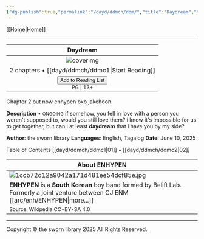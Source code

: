 ```yaml
---
{"dg-publish":true,"permalink":"/dayd/ddmch/ddm/","title":"Daydream","tags":["book"]}
---
```


[[Home\|Home]]

***

|                                                               Daydream                                                                |
| :-----------------------------------------------------------------------------------------------------------------------------------: |
|                                                      ![coverimg](/img/user/dayd/ddmstor/ddmcover.webp)                                                       |
|                                                 2 chapters • [[dayd/ddmch/ddmc1\|Start Reading]]                                                 |
| <button id="library-toggle" class="squared-button" onclick="toggleLibrary()">Add to Reading List</button><br><small>PG \| 13+</small> |

<div class="fake-button-container">
 <span class="fake-button">Chapter 2 out now</span>
  <span class="fake-button">enhypen</span>
  <span class="fake-button">bxb</span>
  <span class="fake-button">jakehoon</span>
</div>

**Description** • <small>ONGOING</small>
if somehow, you fell in love with a person you weren't supposed to, would you still love them? 
i know it's impossible for us to get together, but can i at least **daydream** that i have you by my side?

**Author**: the sworn library
**Languages**: English, Tagalog
**Date**: June 10, 2025

Table of Contents
[[dayd/ddmch/ddmc1\|01]] • [[dayd/ddmch/ddmc2\|02]]

| About ENHYPEN                                                                                                                 |
| ----------------------------------------------------------------------------------------------------------------------------- |
| ![1ccb72d12a9042a171d481ee54dcf85e.jpg](/img/user/assets/a%20storage/1ccb72d12a9042a171d481ee54dcf85e.jpg)                                                                                     |
| **ENHYPEN** is a **South Korean** boy band formed by Belift Lab. Formerly a joint venture between CJ ENM [[arc/enh/ENHYPEN\|more...]] |
| <small>Source: Wikipedia CC-BY-SA 4.0</small>                                                                                 |

***
Copyright © the sworn library 2025
All Rights Reserved.

<script src="https://starryxoxo.github.io/treeajmgar/src/helpers/user/scripts/list.js"></script> 
<script src="https://starryxoxo.github.io/treeajmgar/src/helpers/user/scripts/ffunction.js"></script>